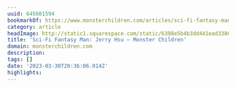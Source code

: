 ```yaml
---
uuid: 645601594
bookmarkOf: https://www.monsterchildren.com/articles/sci-fi-fantasy-man-jerry-hsu
category: article
headImage: http://static1.squarespace.com/static/6398e5b4b3dd441ead33860a/t/6422637ac7858c31cd161c10/1679975290506/image_6483441.JPG?format=1500w
title: 'Sci-Fi Fantasy Man: Jerry Hsu — Monster Children'
domain: monsterchildren.com
description:
tags: []
date: '2023-03-30T20:36:06.014Z'
highlights:
---
```




